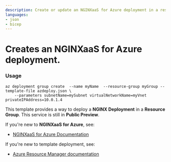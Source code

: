 ```yaml
---
description: Create or update an NGINXaaS for Azure deployment in a resource group associated with a private IP address.
languages:
- json
- bicep
---
```


# Creates an NGINXaaS for Azure deployment.

### Usage
```
az deployment group create  --name myName  --resource-group myGroup --template-file azdeploy.json \
    --parameters subnetName=mySubnet virtualNetworkName=myVnet privateIPAddress=10.0.1.4
```

This template provides a way to deploy a **NGINX Deployment** in a **Resource Group**. This service is still in **Public Preview**.

If you're new to **NGINXaaS for Azure**, see:

- [NGINXaaS for Azure Documentation](https://docs.nginx.com/nginxaas/azure/)

If you're new to template deployment, see:

- [Azure Resource Manager documentation](https://docs.microsoft.com/azure/azure-resource-manager/)
